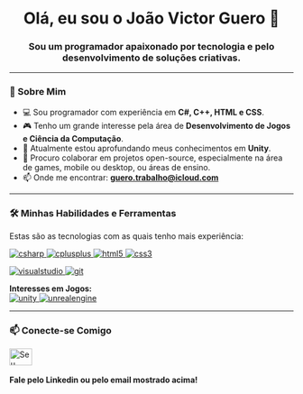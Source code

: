 <h1 align="center">Olá, eu sou o João Victor Guero 👋</h1>
<h3 align="center">Sou um programador apaixonado por tecnologia e pelo desenvolvimento de soluções criativas.</h3>

---

### 👨 Sobre Mim

- 💻 Sou programador com experiência em **C#, C++, HTML e CSS**.
- 🎮 Tenho um grande interesse pela área de **Desenvolvimento de Jogos e Ciência da Computação**.
- 🌱 Atualmente estou aprofundando meus conhecimentos em **Unity**.
- 👯 Procuro colaborar em projetos open-source, especialmente na área de games, mobile ou desktop, ou áreas de ensino.
- 📫 Onde me encontrar: **guero.trabalho@icloud.com**

---

### 🛠️ Minhas Habilidades e Ferramentas

Estas são as tecnologias com as quais tenho mais experiência:

<p align="left">
  <a href="https://docs.microsoft.com/en-us/dotnet/csharp/" target="_blank"> <img src="https://img.shields.io/badge/C%23-239120?style=for-the-badge&logo=c-sharp&logoColor=white" alt="csharp"/> </a>
  <a href="https://isocpp.org/" target="_blank"> <img src="https://img.shields.io/badge/C%2B%2B-00599C?style=for-the-badge&logo=c%2B%2B&logoColor=white" alt="cplusplus"/> </a>
  <a href="https://www.w3.org/html/" target="_blank"> <img src="https://img.shields.io/badge/HTML5-E34F26?style=for-the-badge&logo=html5&logoColor=white" alt="html5"/> </a>
  <a href="https://www.w3schools.com/css/" target="_blank"> <img src="https://img.shields.io/badge/CSS3-1572B6?style=for-the-badge&logo=css3&logoColor=white" alt="css3"/> </a>
  
  <a href="https://visualstudio.microsoft.com/" target="_blank"> <img src="https://img.shields.io/badge/Visual_Studio-5C2D91?style=for-the-badge&logo=visual%20studio&logoColor=white" alt="visualstudio"/> </a>
  <a href="https://git-scm.com/" target="_blank"> <img src="https://img.shields.io/badge/GIT-E44C30?style=for-the-badge&logo=git&logoColor=white" alt="git"/> </a>
</p>

<p align="left"> 
  <strong>Interesses em Jogos:</strong><br>
  <a href="https://unity.com/" target="_blank"> <img src="https://img.shields.io/badge/Unity-FFFFFF?style=for-the-badge&logo=unity&logoColor=black" alt="unity"/> </a>
  <a href="https://www.unrealengine.com/" target="_blank"> <img src="https://img.shields.io/badge/Unreal_Engine-313131?style=for-the-badge&logo=unrealengine&logoColor=white" alt="unrealengine"/> </a>
</p>

---

### 📫 Conecte-se Comigo

<p align="left">
  <a href="https://www.linkedin.com/in/jo%C3%A3o-victor-guero/" target="blank"><img align="center" src="https://raw.githubusercontent.com/rahuldkjain/github-profile-readme-generator/master/src/images/icons/Social/linked-in-alt.svg" alt="Seu Linkedin" height="30" width="40" /></a> <br> <br> <strong>Fale pelo Linkedin ou pelo email mostrado acima!</strong><br>
